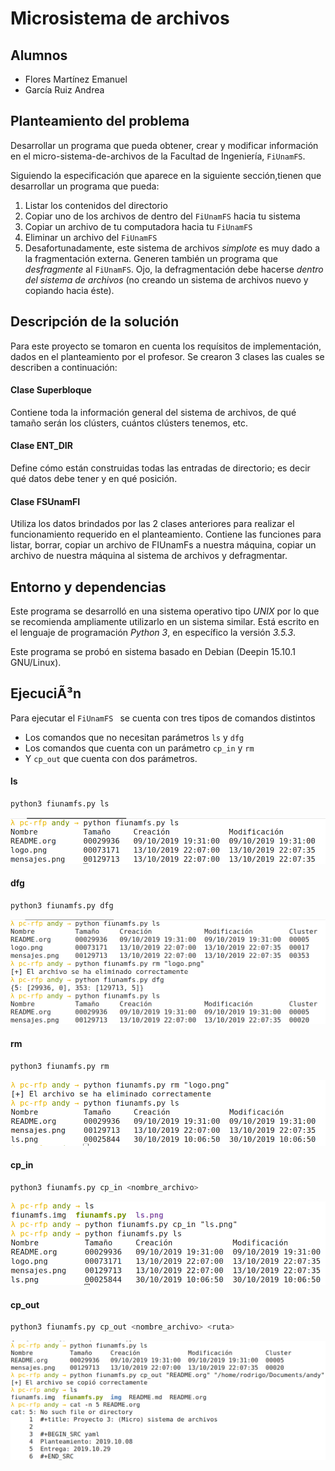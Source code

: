 # Microsistema de archivos

## Alumnos

* Flores Martínez Emanuel
* García Ruiz Andrea

## Planteamiento del problema

Desarrollar un programa que pueda obtener, crear y modificar información en el micro-sistema-de-archivos de la   Facultad de Ingeniería, `FiUnamFS`.

Siguiendo la especificación que aparece en la siguiente sección,tienen que desarrollar un programa que pueda:

1. Listar los contenidos del directorio
2. Copiar uno de los archivos de dentro del `FiUnamFS` hacia tu sistema
3. Copiar un archivo de tu computadora hacia tu `FiUnamFS`
4. Eliminar un archivo del `FiUnamFS`
5. Desafortunadamente, este sistema de archivos *simplote* es muy dado     a la fragmentación externa. Generen también un programa que     *desfragmente* al `FiUnamFS`. Ojo, la defragmentación debe hacerse     *dentro del sistema de archivos* (no creando un sistema de archivos     nuevo y copiando hacia éste).

## Descripción de la solución

Para este proyecto se tomaron en cuenta los requísitos de implementación, dados en el planteamiento 
por el profesor. Se crearon 3 clases las cuales se describen a continuación:

#### Clase Superbloque
Contiene toda la información general del sistema de archivos, de qué tamaño serán los clústers, cuántos clústers tenemos, etc.

#### Clase ENT_DIR
Define cómo están construidas todas las entradas de directorio; es decir qué datos debe tener y en qué posición.

#### Clase FSUnamFI
Utiliza los datos brindados por las 2 clases anteriores para realizar el funcionamiento requerido en el planteamiento. Contiene las funciones para listar, borrar, copiar un archivo de FIUnamFs a nuestra máquina, copiar un archivo de nuestra máquina al sistema de archivos y defragmentar.

## Entorno y dependencias

Este programa se desarrolló en una sistema operativo tipo *UNIX*  por lo que se recomienda ampliamente utilizarlo en un sistema similar. Está escrito en el lenguaje de programación *Python 3*, en específico la versión *3.5.3*.

Este programa se probó en sistema basado en Debian (Deepin 15.10.1 GNU/Linux).

## EjecuciÃ³n

Para ejecutar el `FiUnamFS ` se cuenta con tres tipos de comandos distintos

* Los comandos que no necesitan parámetros `ls` y  `dfg`
* Los comandos que cuenta con un parámetro `cp_in` y `rm`
* Y `cp_out` que cuenta con dos parámetros.

#### ls

```bash
python3 fiunamfs.py ls
```

![ls](img/ls.png)

#### dfg

``` bash
python3 fiunamfs.py dfg
```

![dfg](img/dfg.png)

#### rm

```bash
python3 fiunamfs.py rm
```

![dfg](img/rm.png)

#### cp_in

``` bash
python3 fiunamfs.py cp_in <nombre_archivo>
```

![dfg](img/cp_in.png)

#### cp_out

```bash
python3 fiunamfs.py cp_out <nombre_archivo> <ruta>
```

![dfg](img/cp_out.png)

